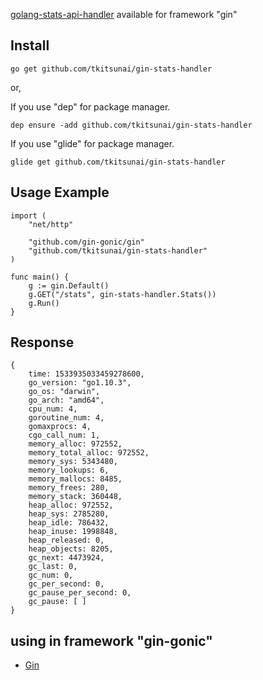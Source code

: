 [golang-stats-api-handler](https://github.com/fukata/golang-stats-api-handler) available for framework "gin"

## Install

```
go get github.com/tkitsunai/gin-stats-handler
```

or,

If you use "dep" for package manager.

```
dep ensure -add github.com/tkitsunai/gin-stats-handler
```

If you use "glide" for package manager.

```
glide get github.com/tkitsunai/gin-stats-handler
```


## Usage Example
```
import (
	"net/http"

	"github.com/gin-gonic/gin"
	"github.com/tkitsunai/gin-stats-handler"
)

func main() {
	g := gin.Default()
	g.GET("/stats", gin-stats-handler.Stats())
	g.Run()
}
```

## Response

```
{
	time: 1533935033459278600,
	go_version: "go1.10.3",
	go_os: "darwin",
	go_arch: "amd64",
	cpu_num: 4,
	goroutine_num: 4,
	gomaxprocs: 4,
	cgo_call_num: 1,
	memory_alloc: 972552,
	memory_total_alloc: 972552,
	memory_sys: 5343480,
	memory_lookups: 6,
	memory_mallocs: 8485,
	memory_frees: 280,
	memory_stack: 360448,
	heap_alloc: 972552,
	heap_sys: 2785280,
	heap_idle: 786432,
	heap_inuse: 1998848,
	heap_released: 0,
	heap_objects: 8205,
	gc_next: 4473924,
	gc_last: 0,
	gc_num: 0,
	gc_per_second: 0,
	gc_pause_per_second: 0,
	gc_pause: [ ]
}
```

## using in framework "gin-gonic"

- [Gin](https://github.com/gin-gonic/gin)
